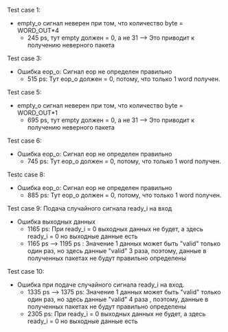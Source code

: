 Test case 1:
- empty_o сигнал неверен при том, что количество byte = WORD_OUT*4
  + 245 ps, тут empty должен = 0, а не 31 --> Это приводит к получению неверного пакета

<!-- Test case 2:
- Ошибка data_o: Последнее слово data_o неверно (лишние байты)
  + 2325 ps, тут data_o должен = 000....000063e100b3, а не 35a3e2dc617.....63e100b3 (Không có lỗi khi empty đúng ) -->

Test case 3:
- Ошибка eop_o: Сигнал eop не определен правильно
  + 515 ps: Тут eop_o должен = 0, потому, что только 1 word получен.

Test case 5:
- empty_o сигнал неверен при том, что количество byte = WORD_OUT*1
  + 695 ps, тут empty должен = 0, а не 31 --> Это приводит к получению неверного пакета

Test case 6:
- Ошибка eop_o: Сигнал eop не определен правильно
  + 745 ps: Тут eop_o должен = 0, потому, что только 1 word получен. 

Testc case 8:
- Ошибка eop_o: Сигнал eop не определен правильно
  + 885 ps: Тут eop_o должен = 0, потому, что только 1 word получен.

Test case 9: Подача случайного сигнала ready_i на вход
- Ошибка выходных данных
  + 1165 ps: При ready_i = 0 выходных данных не будет, а здесь ready_i = 0 но выходные данные есть
  + 1165 ps --> 1195 ps : Значение 1 данных может быть "valid" только один раз, но здесь данные "valid" 3 раза, поэтому, данные в полученных пакетах не будут правильно определены

Test case 10:
- Ошибка при подаче случайного сигнала ready_i на вход.
  + 1335 ps --> 1375 ps: Значение 1 данных может быть "valid" только один раз, но здесь данные "valid" 4 раза , поэтому, данные в полученных пакетах не будут правильно определены
  + 2305 ps: При ready_i = 0 выходных данных не будет, а здесь ready_i = 0 но выходные данные есть
